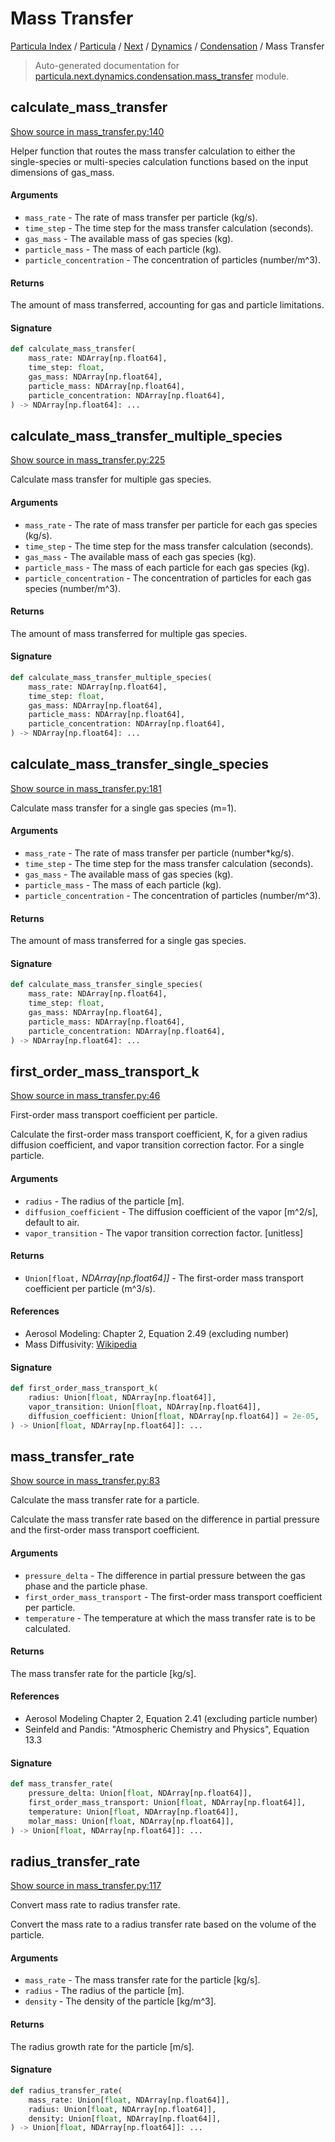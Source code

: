 # Mass Transfer

[Particula Index](../../../../README.md#particula-index) / [Particula](../../../index.md#particula) / [Next](../../index.md#next) / [Dynamics](../index.md#dynamics) / [Condensation](./index.md#condensation) / Mass Transfer

> Auto-generated documentation for [particula.next.dynamics.condensation.mass_transfer](https://github.com/Gorkowski/particula/blob/main/particula/next/dynamics/condensation/mass_transfer.py) module.

## calculate_mass_transfer

[Show source in mass_transfer.py:140](https://github.com/Gorkowski/particula/blob/main/particula/next/dynamics/condensation/mass_transfer.py#L140)

Helper function that routes the mass transfer calculation to either the
single-species or multi-species calculation functions based on the input
dimensions of gas_mass.

#### Arguments

- `mass_rate` - The rate of mass transfer per particle (kg/s).
- `time_step` - The time step for the mass transfer calculation (seconds).
- `gas_mass` - The available mass of gas species (kg).
- `particle_mass` - The mass of each particle (kg).
- `particle_concentration` - The concentration of particles (number/m^3).

#### Returns

The amount of mass transferred, accounting for gas and particle
    limitations.

#### Signature

```python
def calculate_mass_transfer(
    mass_rate: NDArray[np.float64],
    time_step: float,
    gas_mass: NDArray[np.float64],
    particle_mass: NDArray[np.float64],
    particle_concentration: NDArray[np.float64],
) -> NDArray[np.float64]: ...
```



## calculate_mass_transfer_multiple_species

[Show source in mass_transfer.py:225](https://github.com/Gorkowski/particula/blob/main/particula/next/dynamics/condensation/mass_transfer.py#L225)

Calculate mass transfer for multiple gas species.

#### Arguments

- `mass_rate` - The rate of mass transfer per particle for each gas species
    (kg/s).
- `time_step` - The time step for the mass transfer calculation (seconds).
- `gas_mass` - The available mass of each gas species (kg).
- `particle_mass` - The mass of each particle for each gas species (kg).
- `particle_concentration` - The concentration of particles for each gas
    species (number/m^3).

#### Returns

The amount of mass transferred for multiple gas species.

#### Signature

```python
def calculate_mass_transfer_multiple_species(
    mass_rate: NDArray[np.float64],
    time_step: float,
    gas_mass: NDArray[np.float64],
    particle_mass: NDArray[np.float64],
    particle_concentration: NDArray[np.float64],
) -> NDArray[np.float64]: ...
```



## calculate_mass_transfer_single_species

[Show source in mass_transfer.py:181](https://github.com/Gorkowski/particula/blob/main/particula/next/dynamics/condensation/mass_transfer.py#L181)

Calculate mass transfer for a single gas species (m=1).

#### Arguments

- `mass_rate` - The rate of mass transfer per particle (number*kg/s).
- `time_step` - The time step for the mass transfer calculation (seconds).
- `gas_mass` - The available mass of gas species (kg).
- `particle_mass` - The mass of each particle (kg).
- `particle_concentration` - The concentration of particles (number/m^3).

#### Returns

The amount of mass transferred for a single gas species.

#### Signature

```python
def calculate_mass_transfer_single_species(
    mass_rate: NDArray[np.float64],
    time_step: float,
    gas_mass: NDArray[np.float64],
    particle_mass: NDArray[np.float64],
    particle_concentration: NDArray[np.float64],
) -> NDArray[np.float64]: ...
```



## first_order_mass_transport_k

[Show source in mass_transfer.py:46](https://github.com/Gorkowski/particula/blob/main/particula/next/dynamics/condensation/mass_transfer.py#L46)

First-order mass transport coefficient per particle.

Calculate the first-order mass transport coefficient, K, for a given radius
diffusion coefficient, and vapor transition correction factor. For a
single particle.

#### Arguments

- `radius` - The radius of the particle [m].
- `diffusion_coefficient` - The diffusion coefficient of the vapor [m^2/s],
    default to air.
- `vapor_transition` - The vapor transition correction factor. [unitless]

#### Returns

- `Union[float,` *NDArray[np.float64]]* - The first-order mass transport
coefficient per particle (m^3/s).

#### References

- Aerosol Modeling: Chapter 2, Equation 2.49 (excluding number)
- Mass Diffusivity:
    [Wikipedia](https://en.wikipedia.org/wiki/Mass_diffusivity)

#### Signature

```python
def first_order_mass_transport_k(
    radius: Union[float, NDArray[np.float64]],
    vapor_transition: Union[float, NDArray[np.float64]],
    diffusion_coefficient: Union[float, NDArray[np.float64]] = 2e-05,
) -> Union[float, NDArray[np.float64]]: ...
```



## mass_transfer_rate

[Show source in mass_transfer.py:83](https://github.com/Gorkowski/particula/blob/main/particula/next/dynamics/condensation/mass_transfer.py#L83)

Calculate the mass transfer rate for a particle.

Calculate the mass transfer rate based on the difference in partial
pressure and the first-order mass transport coefficient.

#### Arguments

- `pressure_delta` - The difference in partial pressure between the gas
    phase and the particle phase.
- `first_order_mass_transport` - The first-order mass transport coefficient
    per particle.
- `temperature` - The temperature at which the mass transfer rate is to be
    calculated.

#### Returns

The mass transfer rate for the particle [kg/s].

#### References

- Aerosol Modeling Chapter 2, Equation 2.41 (excluding particle number)
- Seinfeld and Pandis: "Atmospheric Chemistry and Physics",
    Equation 13.3

#### Signature

```python
def mass_transfer_rate(
    pressure_delta: Union[float, NDArray[np.float64]],
    first_order_mass_transport: Union[float, NDArray[np.float64]],
    temperature: Union[float, NDArray[np.float64]],
    molar_mass: Union[float, NDArray[np.float64]],
) -> Union[float, NDArray[np.float64]]: ...
```



## radius_transfer_rate

[Show source in mass_transfer.py:117](https://github.com/Gorkowski/particula/blob/main/particula/next/dynamics/condensation/mass_transfer.py#L117)

Convert mass rate to radius transfer rate.

Convert the mass rate to a radius transfer rate based on the
volume of the particle.

#### Arguments

- `mass_rate` - The mass transfer rate for the particle [kg/s].
- `radius` - The radius of the particle [m].
- `density` - The density of the particle [kg/m^3].

#### Returns

The radius growth rate for the particle [m/s].

#### Signature

```python
def radius_transfer_rate(
    mass_rate: Union[float, NDArray[np.float64]],
    radius: Union[float, NDArray[np.float64]],
    density: Union[float, NDArray[np.float64]],
) -> Union[float, NDArray[np.float64]]: ...
```
